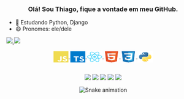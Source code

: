 ### <div align="center">Olá! Sou Thiago, fique a vontade em meu GitHub.</div>

- 🌱 Estudando Python, Django
- 😄 Pronomes: ele/dele

<div align="left">
  <a href="https://www.linkedin.com/in/thiago-cezar-caetano/">
  <img height="190em" src="https://github-readme-stats.vercel.app/api?username=thiago-cezar&show_icons=true&theme=highcontrast&include_all_commits=true&count_private=true"/>
  <img height="170em" src="https://github-readme-stats.vercel.app/api/top-langs/?username=thiago-cezar&layout=compact&langs_count=7&theme=highcontrast"/>
</div>

</div>
<div style="display: inline_block" align="center"><br>
  <img align="center" alt="thiago-Js" height="30" width="40" src="https://raw.githubusercontent.com/devicons/devicon/master/icons/javascript/javascript-plain.svg">
  <img align="center" alt="thiago-Ts" height="30" width="40" src="https://raw.githubusercontent.com/devicons/devicon/master/icons/typescript/typescript-plain.svg">
  <img align="center" alt="thiago-React" height="30" width="40" src="https://raw.githubusercontent.com/devicons/devicon/master/icons/react/react-original.svg">
  <img align="center" alt="thiago-HTML" height="30" width="40" src="https://raw.githubusercontent.com/devicons/devicon/master/icons/html5/html5-original.svg">
  <img align="center" alt="thiago-CSS" height="30" width="40" src="https://raw.githubusercontent.com/devicons/devicon/master/icons/css3/css3-original.svg">
  <img align="center" alt="thiago-Python" height="30" width="40" src="https://raw.githubusercontent.com/devicons/devicon/master/icons/python/python-original.svg">
  
  ##
  
  <div> 
  <a href="https://www.instagram.com/thiagocezar3/" target="_blank"><img src="https://img.shields.io/badge/-Instagram-%23E4405F?style=for-the-badge&logo=instagram&logoColor=white" target="_blank"></a>
  <a href = "mailto:thiagocdesv@gmail.com"><img src="https://img.shields.io/badge/-Gmail-%23333?style=for-the-badge&logo=gmail&logoColor=white" target="_blank"></a>
  <a href="https://www.linkedin.com/in/thiago-cezar-caetano/" target="_blank"><img src="https://img.shields.io/badge/-LinkedIn-%230077B5?style=for-the-badge&logo=linkedin&logoColor=white" target="_blank"></a> 
<a href="https://wa.me/5561993571644" target="_blank"><img src="https://img.shields.io/badge/WhatsApp-25D366?style=for-the-badge&logo=whatsapp&logoColor=white"target="_blank"></a>
  <a href="https://portifolio-chi-ten.vercel.app/" target="_blank"><img src="https://img.shields.io/badge/-Portf%C3%B3lio-blueviolet"></a>

  ![Snake animation](https://github.com/thiago-cezar/thiago-cezar/blob/output/github-contribution-grid-snake.svg)
</div>
